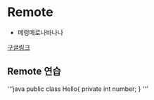 # Remote

- 메렁메로나바나나

[구글링크](https://www.naver.com)

## Remote 연습
'''java
public class Hello{
    private int number;
}
'''
